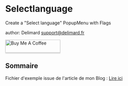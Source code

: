 # Selectlanguage
 Create a "Select language" PopupMenu with Flags

author: Delimard <support@delimard.fr>

<a href="https://www.buymeacoffee.com/delimard" target="_blank"><img src="https://www.buymeacoffee.com/assets/img/custom_images/orange_img.png" alt="Buy Me A Coffee" style="height: 41px !important;width: 174px !important;box-shadow: 0px 3px 2px 0px rgba(190, 190, 190, 0.5) !important;-webkit-box-shadow: 0px 3px 2px 0px rgba(190, 190, 190, 0.5) !important;" ></a>

Sommaire
-------
Fichier d'exemple issue de l'article de mon Blog : <a href="https://www.delimard.fr/blog/tips/article-popup-menu-xojo-emoji.html">Lire ici</a>



